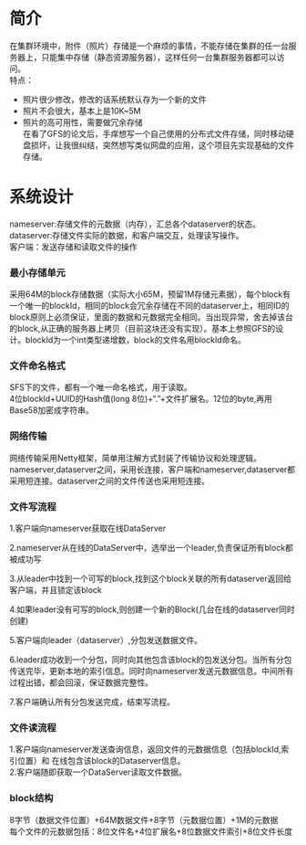 # 简介

在集群环境中，附件（照片）存储是一个麻烦的事情，不能存储在集群的任一台服务器上，只能集中存储（静态资源服务器），这样任何一台集群服务器都可以访问。  
特点：  
* 照片很少修改，修改的话系统默认存为一个新的文件  
* 照片不会很大，基本上是10K~5M  
* 照片的高可用性，需要做冗余存储  
在看了GFS的论文后，手痒想写一个自己使用的分布式文件存储，同时移动硬盘损坏，让我很纠结，突然想写类似网盘的应用，这个项目先实现基础的文件存储。  

# 系统设计

nameserver:存储文件的元数据（内存），汇总各个dataserver的状态。  
dataserver:存储文件实际的数据，和客户端交互，处理读写操作。  
客户端：发送存储和读取文件的操作    

### 最小存储单元   
 
采用64M的block存储数据（实际大小65M，预留1M存储元素据），每个block有一个唯一的blockId，相同的block会冗余存储在不同的dataserver上，相同ID的block原则上必须保证，里面的数据和元数据完全相同。当出现异常，舍去掉该台的block,从正确的服务器上拷贝（目前这块还没有实现）。基本上参照GFS的设计。blockId为一个int类型递增数，block的文件名用blockId命名。

### 文件命名格式  

SFS下的文件，都有一个唯一命名格式，用于读取。  
4位blockId+UUID的Hash值(long 8位)+“.”+文件扩展名。12位的byte,再用Base58加密成字符串。

### 网络传输

网络传输采用Netty框架，简单用注解方式封装了传输协议和处理逻辑。nameserver,dataserver之间，采用长连接，客户端和nameserver,dataserver都采用短连接。dataserver之间的文件传送也采用短连接。  

### 文件写流程  
1.客户端向nameserver获取在线DataServer  

2.nameserver从在线的DataServer中，选举出一个leader,负责保证所有block都被成功写  

3.从leader中找到一个可写的block,找到这个block关联的所有dataserver返回给客户端，并且锁定该block  

4.如果leader没有可写的block,则创建一个新的Block(几台在线的dataserver同时创建)  

5.客户端向leader（dataserver）,分包发送数据文件。  

6.leader成功收到一个分包，同时向其他包含该block的包发送分包。当所有分包传送完毕，更新本地的索引信息。同时向nameserver发送元数据信息。中间所有过程出错，都会回滚，保证数据完整性。  

7.客户端确认所有分包发送完成，结束写流程。

### 文件读流程
1.客户端向nameserver发送查询信息，返回文件的元数据信息（包括blockId,索引位置）和 在线包含该block的Dataserver信息。  
2.客户端随即获取一个DataServer读取文件数据。

### block结构

8字节（数据文件位置）+64M数据文件+8字节（元数据位置）+1M的元数据   
每个文件的元数据包括：8位文件名+4位扩展名+8位数据文件索引+8位文件长度
 
  
